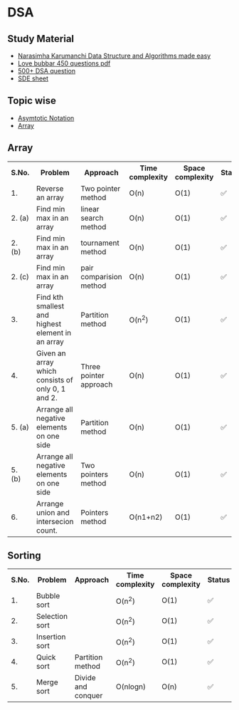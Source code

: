 # DSA
## Study Material
* [Narasimha Karumanchi Data Structure and Algorithms made easy](https://drive.google.com/file/d/1nu5WsKpf4VYciFOZXssn5YTPwcfNL3DG/view?usp=sharing)
* [Love bubbar 450 questions pdf](https://450dsa.com/)
* [500+ DSA question](https://blog.usejournal.com/500-data-structures-and-algorithms-practice-problems-35afe8a1e222)
* [SDE sheet](https://docs.google.com/document/u/0/d/1SM92efk8oDl8nyVw8NHPnbGexTS9W-1gmTEYfEurLWQ/mobilebasic)

## Topic wise
* [Asymtotic Notation](https://www.interviewbit.com/courses/programming/topics/time-complexity/)
* [Array](https://www.interviewbit.com/courses/programming/topics/arrays/)

## Array
<table>
    <tr>
        <th>S.No.</th>
        <th>Problem</th>
        <th>Approach</th>
        <th>Time complexity</th>
        <th>Space complexity</th>
        <th>Status</th>
    </tr>
    <tr>
        <td>1. </td>
        <td> Reverse an array</td>
        <td> Two pointer method</td>
        <td>O(n)</td>
        <td>O(1)</td>
        <td> ✅ </td> 
    </tr>
    <tr>
        <td>2. (a) </td>
        <td> Find min max in an array</td>
        <td> linear search method</td>
        <td>O(n)</td>
        <td>O(1)</td>
        <td> ✅ </td> 
    </tr>
    <tr>
        <td>2. (b) </td>
        <td> Find min max in an array</td>
        <td> tournament method</td>
        <td>O(n)</td>
        <td>O(1)</td>
        <td> ✅ </td> 
    </tr>
    <tr>
        <td>2. (c) </td>
        <td> Find min max in an array</td>
        <td> pair comparision method</td>
        <td>O(n)</td>
        <td>O(1)</td>
        <td> ✅ </td> 
    </tr>
    <tr>
        <td>3. </td>
        <td> Find kth smallest and highest element in an array</td>
        <td> Partition method</td>
        <td>O(n<sup>2</sup>)</td>
        <td>O(1)</td>
        <td> ✅ </td> 
    </tr>
    <tr>
        <td>4. </td>
        <td> Given an array which consists of only 0, 1 and 2.</td>
        <td> Three pointer approach</td>
        <td>O(n)</td>
        <td>O(1)</td>
        <td> ✅ </td> 
    </tr>
    <tr>
        <td>5. (a) </td>
        <td> Arrange all negative elements on one side</td>
        <td> Partition method</td>
        <td>O(n)</td>
        <td>O(1)</td>
        <td> ✅ </td> 
    </tr>
    <tr>
        <td>5. (b) </td>
        <td> Arrange all negative elements on one side</td>
        <td> Two pointers method</td>
        <td>O(n)</td>
        <td>O(1)</td>
        <td> ✅ </td> 
    </tr>
    <tr>
        <td>6. </td>
        <td> Arrange union and intersecion count.</td>
        <td> Pointers method</td>
        <td>O(n1+n2)</td>
        <td>O(1)</td>
        <td> ✅ </td> 
    </tr>
</table>

## Sorting
<table>
    <tr>
        <th>S.No.</th>
        <th>Problem</th>
        <th>Approach</th>
        <th>Time complexity</th>
        <th>Space complexity</th>
        <th>Status</th>
    </tr>
    <tr>
        <td>1. </td>
        <td> Bubble sort</td>
        <td> </td>
        <td>O(n<sup>2</sup>)</td>
        <td>O(1)</td>
        <td> ✅ </td> 
    </tr>
    <tr>
        <td>2. </td>
        <td> Selection sort</td>
        <td> </td>
        <td>O(n<sup>2</sup>)</td>
        <td>O(1)</td>
        <td> ✅ </td> 
    </tr>
    <tr>
        <td>3. </td>
        <td> Insertion sort</td>
        <td> </td>
        <td>O(n<sup>2</sup>)</td>
        <td>O(1)</td>
        <td> ✅ </td> 
    </tr>
    <tr>
        <td>4. </td>
        <td> Quick sort</td>
        <td> Partition method</td>
        <td>O(n<sup>2</sup>)</td>
        <td>O(1)</td>
        <td> ✅ </td> 
    </tr>
    <tr>
        <td>5. </td>
        <td> Merge sort</td>
        <td> Divide and conquer</td>
        <td>O(nlogn)</td>
        <td>O(n)</td>
        <td> ✅ </td> 
    </tr>
</table>
